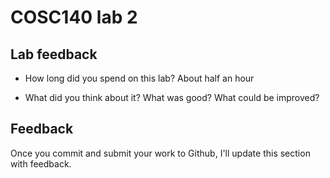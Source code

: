 # COSC140 lab 2

## Lab feedback

 * How long did you spend on this lab? About half an hour

 * What did you think about it?  What was good?  What could be improved?

## Feedback

Once you commit and submit your work to Github, I'll update this section with feedback.

